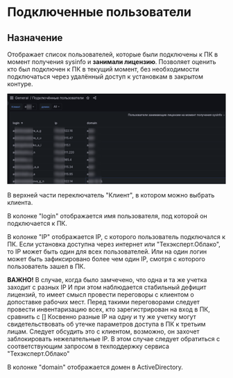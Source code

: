 # Подключенные пользователи

## Назначение

Отображает список пользователей, которые были подключены к ПК в момент получения sysinfo и **занимали лицензию**.
Позволяет оценить кто был подключен к ПК в текущий момент, без необходимости подключаться через удалённый доступ
к установкам в закрытом контуре.

![Подключённые пользователи](img/kodeks-connected/connected-people.png "Подключённые пользователи")

В верхней части переключатель "Клиент", в котором можно выбрать клиента. 

В колонке "login" отображается имя пользователя, под которой он подключается к ПК.

В колонке "IP" отображается IP, с которого пользователь подключался к ПК. 
Если установка доступна через интернет или "Техэксперт.Облако", то IP может быть один для всех пользователей.
Или на один логин может быть зафиксировано более чем один IP, смотря с которого пользователь зашел в ПК.

**ВАЖНО!** В случае, когда было замчечено, что одна и та же учетка заходит с разных IP И при этом наблюдается стабильный дефицит лицензий,
то имеет смысл провести переговоры с клиентом о допоставке рабочих мест.
Перед такими переговорами следует провести инвентаризацию всех, кто зарегистрирован на вход в ПК, сравнить с []
Косвенно разные IP на одну и ту же учетку могут свидетельствовать об утечке параметров доступа в ПК к третьим лицам.
Следует обсудить это с клиентом, возможно, он захочет заблокировать нежелательные IP.
В этом случае следует обратиться с соответствующим запросом в техподдержку сервиса "Техэксперт.Облако"

В колонке "domain" отображается домен в ActiveDirectory.
